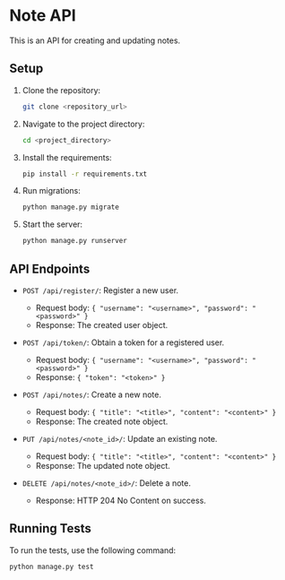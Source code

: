# Note API

This is an API for creating and updating notes.

## Setup

1. Clone the repository:
    ```bash
    git clone <repository_url>
    ```

2. Navigate to the project directory:
    ```bash
    cd <project_directory>
    ```

3. Install the requirements:
    ```bash
    pip install -r requirements.txt
    ```

4. Run migrations:
    ```bash
    python manage.py migrate
    ```

5. Start the server:
    ```bash
    python manage.py runserver
    ```

## API Endpoints

- `POST /api/register/`: Register a new user.
    - Request body: `{ "username": "<username>", "password": "<password>" }`
    - Response: The created user object.

- `POST /api/token/`: Obtain a token for a registered user.
    - Request body: `{ "username": "<username>", "password": "<password>" }`
    - Response: `{ "token": "<token>" }`

- `POST /api/notes/`: Create a new note.
    - Request body: `{ "title": "<title>", "content": "<content>" }`
    - Response: The created note object.

- `PUT /api/notes/<note_id>/`: Update an existing note.
    - Request body: `{ "title": "<title>", "content": "<content>" }`
    - Response: The updated note object.

- `DELETE /api/notes/<note_id>/`: Delete a note.
    - Response: HTTP 204 No Content on success.

## Running Tests

To run the tests, use the following command:

```bash
python manage.py test